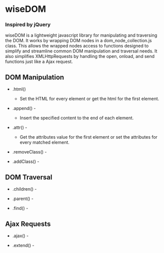 # wiseDOM

### Inspired by jQuery

wiseDOM is a lightweight javascript library for manipulating and traversing the DOM. It works by wrapping DOM nodes in a dom_node_collection.js class. This allows the wrapped nodes access to functions designed to simplify and streamline common DOM manipulation and traversal needs. It also simplifies XMLHttpRequests by handling the open, onload, and send functions just like a Ajax request.


## DOM Manipulation

- .html()
  * Set the HTML for every element or get the html for the first element.

- .append() -
  * Insert the specified content to the end of each element.

- .attr() -
  * Get the attributes value for the first element or set the attributes for every matched element.

- .removeClass() -

- .addClass() -


## DOM Traversal

- .children() -

- .parent() -

- .find() -

## Ajax Requests

- .ajax() -

- .extend() -
